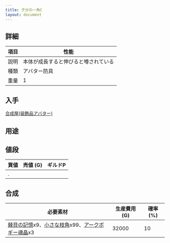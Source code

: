 ```yaml
---
title: 子分の一角C
layout: document
---
```

## 詳細

|項目|性能|
|---|---|
|説明|本体が成長すると伸びると噂されている|
|種類|アバター防具|
|重量|1|

## 入手

[合成屋(装飾品アバター)](合成屋(装飾品アバター))

## 用途

## 値段

|買値|売値 (G)|ギルドP|
|---|---|---|
|.|||

## 合成

|必要素材|生産費用 (G)|確率 (%)|
|---|---|---|
|[棘貝の記憶](棘貝の記憶)x9、[小さな枝角](小さな枝角)x99、[アークボギー魂晶](アークボギー魂晶)x3|32000|10|
